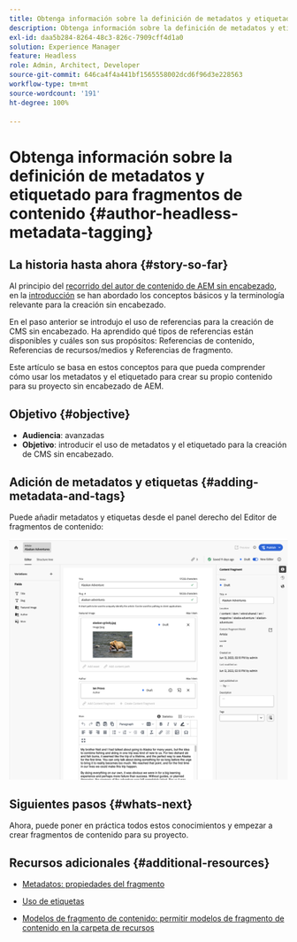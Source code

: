 ```yaml
---
title: Obtenga información sobre la definición de metadatos y etiquetado para fragmentos de contenido
description: Obtenga información sobre la definición de metadatos y etiquetado para fragmentos de contenido
exl-id: daa5b284-8264-48c3-826c-7909cff4d1a0
solution: Experience Manager
feature: Headless
role: Admin, Architect, Developer
source-git-commit: 646ca4f4a441bf1565558002dcd6f96d3e228563
workflow-type: tm+mt
source-wordcount: '191'
ht-degree: 100%

---
```


# Obtenga información sobre la definición de metadatos y etiquetado para fragmentos de contenido {#author-headless-metadata-tagging}

## La historia hasta ahora {#story-so-far}

Al principio del [recorrido del autor de contenido de AEM sin encabezado](overview.md), en la [introducción](introduction.md) se han abordado los conceptos básicos y la terminología relevante para la creación sin encabezado.

En el paso anterior se introdujo el uso de referencias para la creación de CMS sin encabezado. Ha aprendido qué tipos de referencias están disponibles y cuáles son sus propósitos: Referencias de contenido, Referencias de recursos/medios y Referencias de fragmento.

Este artículo se basa en estos conceptos para que pueda comprender cómo usar los metadatos y el etiquetado para crear su propio contenido para su proyecto sin encabezado de AEM.

## Objetivo {#objective}

* **Audiencia**: avanzadas
* **Objetivo**: introducir el uso de metadatos y el etiquetado para la creación de CMS sin encabezado.

## Adición de metadatos y etiquetas {#adding-metadata-and-tags}

Puede añadir metadatos y etiquetas desde el panel derecho del Editor de fragmentos de contenido:

![Editor de fragmentos de contenido: Alaska Spirits](/help/sites-cloud/administering/content-fragments/assets/cf-authoring-overview.png)

## Siguientes pasos {#whats-next}

Ahora, puede poner en práctica todos estos conocimientos y empezar a crear fragmentos de contenido para su proyecto.

## Recursos adicionales {#additional-resources}

* [Metadatos: propiedades del fragmento](/help/sites-cloud/administering/content-fragments/authoring.md#view-properties-tags)

* [Uso de etiquetas](/help/sites-cloud/authoring/sites-console/tags.md)

* [Modelos de fragmento de contenido: permitir modelos de fragmento de contenido en la carpeta de recursos](/help/sites-cloud/administering/content-fragments/content-fragment-models.md#allowing-content-fragment-models-assets-folder)
